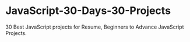 # JavaScript-30-Days-30-Projects
30 Best JavaScript projects for Resume, Beginners to Advance JavaScript Projects.
